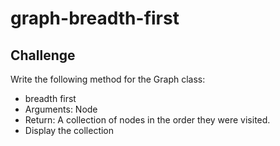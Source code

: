 # graph-breadth-first


## Challenge

Write the following method for the Graph class:

* breadth first
* Arguments: Node
* Return: A collection of nodes in the order they were visited.
* Display the collection



